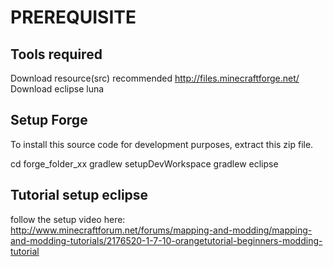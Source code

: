 PREREQUISITE
===

Tools required 
----
Download resource(src) recommended http://files.minecraftforge.net/
Download eclipse luna

Setup Forge
----
To install this source code for development purposes, extract this zip file.

cd forge_folder_xx
gradlew setupDevWorkspace
gradlew eclipse


Tutorial setup eclipse 
----

follow the setup video here:
	http://www.minecraftforum.net/forums/mapping-and-modding/mapping-and-modding-tutorials/2176520-1-7-10-orangetutorial-beginners-modding-tutorial

